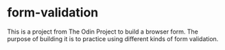 # form-validation

This is a project from The Odin Project to build a browser form. The purpose of building it is to practice using different kinds of form validation.
